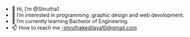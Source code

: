 - 👋 Hi, I’m @Shrutha1
- 👀 I’m interested in programming ,graphic design and web devolopment. 
- 🌱 I’m currently learning Bachelor of Engineering 
- 📫 How to reach me -shruthakedilaya10@gmail.com

<!---
Shrutha1/Shrutha1 is a ✨ special ✨ repository because its `README.md` (this file) appears on your GitHub profile.
You can click the Preview link to take a look at your changes.
--->
